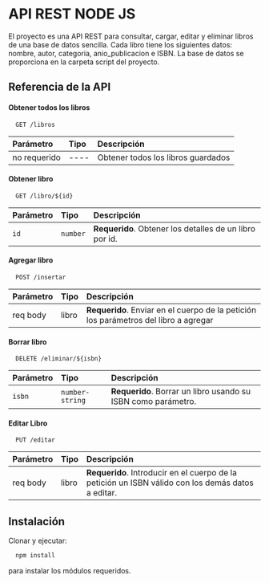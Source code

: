 
# API REST NODE JS

El proyecto es una API REST para consultar, cargar, editar y eliminar libros de una base de datos sencilla.
Cada libro tiene los siguientes datos: nombre, autor, categoria, anio_publicacion e ISBN.
La base de datos se proporciona en la carpeta script del proyecto.




## Referencia de la API 

#### Obtener todos los libros

```http
  GET /libros
```

| Parámetro | Tipo     | Descripción                       |
| :-------- | :------- | :------------------------- |
| no requerido | ---- | Obtener todos los libros guardados |

#### Obtener libro

```http
  GET /libro/${id}
```

| Parámetro | Tipo     | Descripción                       |
| :-------- | :------- | :-------------------------------- |
| `id`      | `number` | **Requerido**. Obtener los detalles de un libro por id. |

#### Agregar libro

```http
  POST /insertar
```

| Parámetro | Tipo     | Descripción                       |
| :-------- | :------- | :-------------------------------- |
| req body      | libro | **Requerido**. Enviar en el cuerpo de la petición los parámetros del libro a agregar |

#### Borrar libro

```http
  DELETE /eliminar/${isbn}
```

| Parámetro | Tipo     | Descripción                       |
| :-------- | :------- | :-------------------------------- |
| `isbn`      | `number-string` | **Requerido**. Borrar un libro usando su ISBN como parámetro. |


#### Editar Libro

```http
  PUT /editar
```

| Parámetro | Tipo     | Descripción                       |
| :-------- | :------- | :-------------------------------- |
| req body      | libro | **Requerido**. Introducir en el cuerpo de la petición un ISBN válido con los demás datos a editar.|





## Instalación

Clonar y ejecutar:

```bash
  npm install
```
para instalar los módulos requeridos.